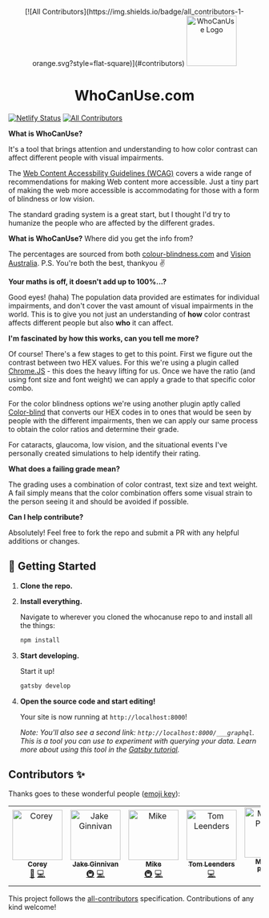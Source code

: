 <p align="center">
[![All Contributors](https://img.shields.io/badge/all_contributors-1-orange.svg?style=flat-square)](#contributors)
    <img alt="WhoCanUse Logo" src="https://whocanuse.com/3cb0c517afe6a9a74b3853fccd8e881a.png" width="100" />
</p>
<h1 align="center">
  WhoCanUse.com
</h1>

[![Netlify Status](https://api.netlify.com/api/v1/badges/6a01d121-f24e-4c62-8fa6-b6fd95bf0cc4/deploy-status)](https://app.netlify.com/sites/whocanuse/deploys)
[![All Contributors](https://img.shields.io/badge/all_contributors-6-orange.svg?style=flat-square)](#contributors)

**What is WhoCanUse?**
<p>It's a tool that brings attention and understanding to how color contrast can affect different people with visual impairments.</p>

<p>The <a href="https://www.w3.org/TR/WCAG21/" target="_blank" rel="noopener noreferrer">Web Content Accessbility Guidelines (WCAG)</a> covers a wide range of recommendations for making Web content more accessible. Just a tiny part of making the web more accessible is accommodating for those with a form of blindness or low vision.</p>
<p>The standard grading system is a great start, but I thought I'd try to humanize the people who are affected by the different grades.</p>

**What is WhoCanUse?**
<MediumText>Where did you get the info from?</MediumText>
<p>The percentages are sourced from both <a href="www.colour-blindness.com" target="_blank" rel="noopener noreferrer">colour-blindness.com</a> and <a href="https://www.visionaustralia.org/" target="_blank" rel="noopener noreferrer">Vision Australia</a>. P.S. You're both the best, thankyou ✌️</Text>

**Your maths is off, it doesn't add up to 100%...?**
<p>Good eyes! (haha) The population data provided are estimates for individual impairments, and don't cover the vast amount of visual impairments in the world. This is to give you not just an understanding of <strong>how</strong> color contrast affects different people but also <strong>who</strong> it can affect.</Text>

**I'm fascinated by how this works, can you tell me more?**
<p>Of course! There's a few stages to get to this point. First we figure out the contrast between two HEX values. For this we're using a plugin called <a href="https://vis4.net/chromajs/" target="_blank" rel="noopener noreferrer">Chrome.JS</a> - this does the heavy lifting for us. Once we have the ratio (and using font size and font weight) we can apply a grade to that specific color combo.</p>
<p>For the color blindness options we're using another plugin aptly called <a href="https://github.com/skratchdot/color-blind" target="_blank" rel="noopener noreferrer">Color-blind</a> that converts our HEX codes in to ones that would be seen by people with the different impairments, then we can apply our same process to obtain the color ratios and determine their grade.</p>
<p>For cataracts, glaucoma, low vision, and the situational events I've personally created simulations to help identify their rating.</p>

**What does a failing grade mean?**
<p>The grading uses a combination of color contrast, text size and text weight. A fail simply means that the color combination offers some visual strain to the person seeing it and should be avoided if possible.</p>

**Can I help contribute?**
<p>Absolutely! Feel free to fork the repo and submit a PR with any helpful additions or changes.</p>

## 🚀 Getting Started

1.  **Clone the repo.**

2.  **Install everything.**

    Navigate to wherever you cloned the whocanuse repo to and install all the things:

    ```sh
    npm install
    ```

2.  **Start developing.**

    Start it up!

    ```sh
    gatsby develop
    ```

3.  **Open the source code and start editing!**

    Your site is now running at `http://localhost:8000`!
    
    *Note: You'll also see a second link: `http://localhost:8000/___graphql`. This is a tool you can use to experiment with querying your data. Learn more about using this tool in the [Gatsby tutorial](https://www.gatsbyjs.org/tutorial/part-five/#introducing-graphiql).*
    
    


## Contributors ✨

Thanks goes to these wonderful people ([emoji key](https://allcontributors.org/docs/en/emoji-key)):

<!-- ALL-CONTRIBUTORS-LIST:START - Do not remove or modify this section -->
<!-- prettier-ignore -->
<table>
  <tr>
    <td align="center"><a href="http://corey.ginnivan.net/"><img src="https://avatars1.githubusercontent.com/u/7619810?v=4" width="100px;" alt="Corey"/><br /><sub><b>Corey</b></sub></a><br /><a href="#design-CoreyGinnivan" title="Design">🎨</a> <a href="https://github.com/CoreyGinnivan/whocanuse/commits?author=CoreyGinnivan" title="Code">💻</a></td>
    <td align="center"><a href="http://jake.ginnivan.net"><img src="https://avatars2.githubusercontent.com/u/453152?v=4" width="100px;" alt="Jake Ginnivan"/><br /><sub><b>Jake Ginnivan</b></sub></a><br /><a href="#infra-JakeGinnivan" title="Infrastructure (Hosting, Build-Tools, etc)">🚇</a> <a href="https://github.com/CoreyGinnivan/whocanuse/commits?author=JakeGinnivan" title="Code">💻</a></td>
    <td align="center"><a href="http://madebymike.com.au"><img src="https://avatars0.githubusercontent.com/u/1320567?v=4" width="100px;" alt="Mike"/><br /><sub><b>Mike</b></sub></a><br /><a href="#infra-MadeByMike" title="Infrastructure (Hosting, Build-Tools, etc)">🚇</a> <a href="https://github.com/CoreyGinnivan/whocanuse/commits?author=MadeByMike" title="Code">💻</a></td>
    <td align="center"><a href="https://github.com/Tombre"><img src="https://avatars1.githubusercontent.com/u/3880871?v=4" width="100px;" alt="Tom Leenders"/><br /><sub><b>Tom Leenders</b></sub></a><br /><a href="https://github.com/CoreyGinnivan/whocanuse/commits?author=Tombre" title="Code">💻</a></td>
    <td align="center"><a href="https://github.com/Logarek"><img src="https://avatars2.githubusercontent.com/u/25744314?v=4" width="100px;" alt="Matthew Putland"/><br /><sub><b>Matthew Putland</b></sub></a><br /><a href="#ideas-Logarek" title="Ideas, Planning, & Feedback">🤔</a></td>
    <td align="center"><a href="http://www.juliegrundy.id.au/"><img src="https://avatars3.githubusercontent.com/u/3842742?v=4" width="100px;" alt="Julie Grundy"/><br /><sub><b>Julie Grundy</b></sub></a><br /><a href="#ideas-stringyland" title="Ideas, Planning, & Feedback">🤔</a></td>
  </tr>
</table>

<!-- ALL-CONTRIBUTORS-LIST:END -->

This project follows the [all-contributors](https://github.com/all-contributors/all-contributors) specification. Contributions of any kind welcome!
